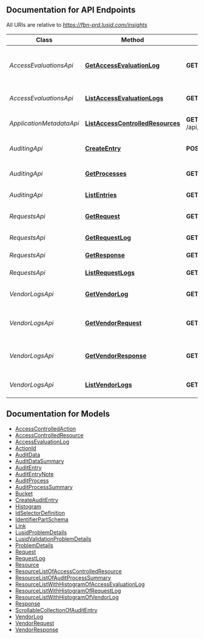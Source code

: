 <a id="documentation-for-api-endpoints"></a>
## Documentation for API Endpoints

All URIs are relative to *https://fbn-prd.lusid.com/insights*

Class | Method | HTTP request | Description
------------ | ------------- | ------------- | -------------
*AccessEvaluationsApi* | [**GetAccessEvaluationLog**](docs/AccessEvaluationsApi.md#getaccessevaluationlog) | **GET** /api/access/{id} | [EARLY ACCESS] GetAccessEvaluationLog: Get the log for a specific access evaluation.  This endpoint will be deprecated in the near future.
*AccessEvaluationsApi* | [**ListAccessEvaluationLogs**](docs/AccessEvaluationsApi.md#listaccessevaluationlogs) | **GET** /api/access | [EARLY ACCESS] ListAccessEvaluationLogs: List the logs for access evaluations.
*ApplicationMetadataApi* | [**ListAccessControlledResources**](docs/ApplicationMetadataApi.md#listaccesscontrolledresources) | **GET** /api/metadata/access/resources | ListAccessControlledResources: Get resources available for access control
*AuditingApi* | [**CreateEntry**](docs/AuditingApi.md#createentry) | **POST** /api/auditing/entries | [EARLY ACCESS] CreateEntry: Create (persist) and audit entry..
*AuditingApi* | [**GetProcesses**](docs/AuditingApi.md#getprocesses) | **GET** /api/auditing/processes | [EARLY ACCESS] GetProcesses: Get the latest audit entry for each process.
*AuditingApi* | [**ListEntries**](docs/AuditingApi.md#listentries) | **GET** /api/auditing/entries | [EARLY ACCESS] ListEntries: Get the audit entries.
*RequestsApi* | [**GetRequest**](docs/RequestsApi.md#getrequest) | **GET** /api/requests/{id}/request | GetRequest: Get the request content for a specific API request.
*RequestsApi* | [**GetRequestLog**](docs/RequestsApi.md#getrequestlog) | **GET** /api/requests/{id} | GetRequestLog: Get the log for a specific API request.
*RequestsApi* | [**GetResponse**](docs/RequestsApi.md#getresponse) | **GET** /api/requests/{id}/response | GetResponse: Get the response for a specific API request.
*RequestsApi* | [**ListRequestLogs**](docs/RequestsApi.md#listrequestlogs) | **GET** /api/requests | ListRequestLogs: Get the logs for API requests.
*VendorLogsApi* | [**GetVendorLog**](docs/VendorLogsApi.md#getvendorlog) | **GET** /api/vendor/{id} | [EXPERIMENTAL] GetVendorLog: Get the log for a specific vendor request.
*VendorLogsApi* | [**GetVendorRequest**](docs/VendorLogsApi.md#getvendorrequest) | **GET** /api/vendor/{id}/request | [EXPERIMENTAL] GetVendorRequest: Get the request body for a vendor request.
*VendorLogsApi* | [**GetVendorResponse**](docs/VendorLogsApi.md#getvendorresponse) | **GET** /api/vendor/{id}/response | [EXPERIMENTAL] GetVendorResponse: Get the response from a vendor request.
*VendorLogsApi* | [**ListVendorLogs**](docs/VendorLogsApi.md#listvendorlogs) | **GET** /api/vendor | [EXPERIMENTAL] ListVendorLogs: List the logs for vendor requests.


<a id="documentation-for-models"></a>
## Documentation for Models

 - [AccessControlledAction](docs/AccessControlledAction.md)
 - [AccessControlledResource](docs/AccessControlledResource.md)
 - [AccessEvaluationLog](docs/AccessEvaluationLog.md)
 - [ActionId](docs/ActionId.md)
 - [AuditData](docs/AuditData.md)
 - [AuditDataSummary](docs/AuditDataSummary.md)
 - [AuditEntry](docs/AuditEntry.md)
 - [AuditEntryNote](docs/AuditEntryNote.md)
 - [AuditProcess](docs/AuditProcess.md)
 - [AuditProcessSummary](docs/AuditProcessSummary.md)
 - [Bucket](docs/Bucket.md)
 - [CreateAuditEntry](docs/CreateAuditEntry.md)
 - [Histogram](docs/Histogram.md)
 - [IdSelectorDefinition](docs/IdSelectorDefinition.md)
 - [IdentifierPartSchema](docs/IdentifierPartSchema.md)
 - [Link](docs/Link.md)
 - [LusidProblemDetails](docs/LusidProblemDetails.md)
 - [LusidValidationProblemDetails](docs/LusidValidationProblemDetails.md)
 - [ProblemDetails](docs/ProblemDetails.md)
 - [Request](docs/Request.md)
 - [RequestLog](docs/RequestLog.md)
 - [Resource](docs/Resource.md)
 - [ResourceListOfAccessControlledResource](docs/ResourceListOfAccessControlledResource.md)
 - [ResourceListOfAuditProcessSummary](docs/ResourceListOfAuditProcessSummary.md)
 - [ResourceListWithHistogramOfAccessEvaluationLog](docs/ResourceListWithHistogramOfAccessEvaluationLog.md)
 - [ResourceListWithHistogramOfRequestLog](docs/ResourceListWithHistogramOfRequestLog.md)
 - [ResourceListWithHistogramOfVendorLog](docs/ResourceListWithHistogramOfVendorLog.md)
 - [Response](docs/Response.md)
 - [ScrollableCollectionOfAuditEntry](docs/ScrollableCollectionOfAuditEntry.md)
 - [VendorLog](docs/VendorLog.md)
 - [VendorRequest](docs/VendorRequest.md)
 - [VendorResponse](docs/VendorResponse.md)


